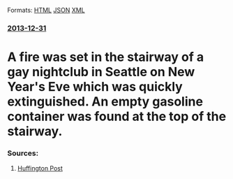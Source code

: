 
Formats: [HTML](/news/2013/12/31/a-fire-was-set-in-the-stairway-of-a-gay-nightclub-in-seattle-on-new-year-s-eve-which-was-quickly-extinguished-an-empty-gasoline-container-w.html)  [JSON](/news/2013/12/31/a-fire-was-set-in-the-stairway-of-a-gay-nightclub-in-seattle-on-new-year-s-eve-which-was-quickly-extinguished-an-empty-gasoline-container-w.json)  [XML](/news/2013/12/31/a-fire-was-set-in-the-stairway-of-a-gay-nightclub-in-seattle-on-new-year-s-eve-which-was-quickly-extinguished-an-empty-gasoline-container-w.xml)  

### [2013-12-31](/news/2013/12/31/index.md)

##### 
# A fire was set in the stairway of a gay nightclub in Seattle on New Year's Eve which was quickly extinguished. An empty gasoline container was found at the top of the stairway. 




### Sources:

1. [Huffington Post](http://www.huffingtonpost.com/2014/01/02/seattle-gay-bar-fire-_n_4531451.html)

